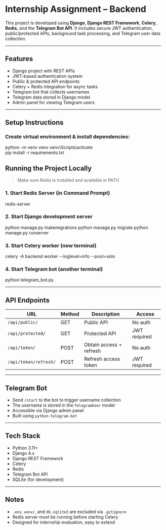 # Internship Assignment – Backend

This project is developed using **Django**, **Django REST Framework**, **Celery**, **Redis**, and the **Telegram Bot API**. It includes secure JWT authentication, public/protected APIs, background task processing, and Telegram user data collection.

------------------------------------------------------------

##  Features

-  Django project with REST APIs  
-  JWT-based authentication system  
-  Public & protected API endpoints  
-  Celery + Redis integration for async tasks  
-  Telegram bot that collects usernames  
-  Telegram data stored in Django model  
-  Admin panel for viewing Telegram users 

------------------------------------------------------------

## Setup Instructions

###  Create virtual environment & install dependencies:

python -m venv venv
venv\Scripts\activate    
pip install -r requirements.txt

##  Running the Project Locally

>  Make sure Redis is installed and available in PATH

### 1. Start Redis Server (in Command Prompt)

redis-server

### 2. Start Django development server


python manage.py makemigrations
python manage.py migrate
python manage.py runserver


### 3. Start Celery worker (new terminal)

celery -A backend worker --loglevel=info --pool=solo


### 4. Start Telegram bot (another terminal)

python telegram_bot.py

------------------------------------------------------------

##  API Endpoints

| URL                      | Method | Description              | Access      |
|--------------------------|--------|--------------------------|-------------|
| `/api/public/`           | GET    | Public API               | No auth     |
| `/api/protected/`        | GET    | Protected API            | JWT required|
| `/api/token/`            | POST   | Obtain access + refresh  | No auth     |
| `/api/token/refresh/`    | POST   | Refresh access token     | JWT required|

------------------------------------------------------------

##  Telegram Bot

- Send `/start` to the bot to trigger username collection  
- The username is stored in the `TelegramUser` model  
- Accessible via Django admin panel  
- Built using `python-telegram-bot` 

------------------------------------------------------------

##  Tech Stack

- Python 3.11+  
- Django 4.x  
- Django REST Framework  
- Celery  
- Redis  
- Telegram Bot API  
- SQLite (for development)  

------------------------------------------------------------

##  Notes

- `.env`, `venv/`, and `db.sqlite3` are excluded via `.gitignore`  
- Redis server must be running before starting Celery  
- Designed for internship evaluation, easy to extend

